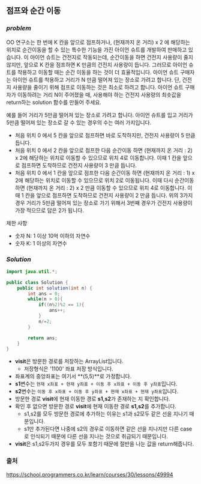 ## 점프와 순간 이동

### ***problem***
OO 연구소는 한 번에 K 칸을 앞으로 점프하거나, (현재까지 온 거리) x 2 에 해당하는 위치로 순간이동을 할 수 있는 특수한 기능을 가진 아이언 슈트를 개발하여 판매하고 있습니다. 이 아이언 슈트는 건전지로 작동되는데, 순간이동을 하면 건전지 사용량이 줄지 않지만, 앞으로 K 칸을 점프하면 K 만큼의 건전지 사용량이 듭니다. 그러므로 아이언 슈트를 착용하고 이동할 때는 순간 이동을 하는 것이 더 효율적입니다. 아이언 슈트 구매자는 아이언 슈트를 착용하고 거리가 N 만큼 떨어져 있는 장소로 가려고 합니다. 단, 건전지 사용량을 줄이기 위해 점프로 이동하는 것은 최소로 하려고 합니다. 아이언 슈트 구매자가 이동하려는 거리 N이 주어졌을 때, 사용해야 하는 건전지 사용량의 최솟값을 return하는 solution 함수를 만들어 주세요.

예를 들어 거리가 5만큼 떨어져 있는 장소로 가려고 합니다.
아이언 슈트를 입고 거리가 5만큼 떨어져 있는 장소로 갈 수 있는 경우의 수는 여러 가지입니다.

- 처음 위치 0 에서 5 칸을 앞으로 점프하면 바로 도착하지만, 건전지 사용량이 5 만큼 듭니다.
- 처음 위치 0 에서 2 칸을 앞으로 점프한 다음 순간이동 하면 (현재까지 온 거리 : 2) x 2에 해당하는 위치로 이동할 수 있으므로 위치 4로 이동합니다. 이때 1 칸을 앞으로 점프하면 도착하므로 건전지 사용량이 3 만큼 듭니다.
- 처음 위치 0 에서 1 칸을 앞으로 점프한 다음 순간이동 하면 (현재까지 온 거리 : 1) x 2에 해당하는 위치로 이동할 수 있으므로 위치 2로 이동됩니다. 이때 다시 순간이동 하면 (현재까지 온 거리 : 2) x 2 만큼 이동할 수 있으므로 위치 4로 이동합니다. 이때 1 칸을 앞으로 점프하면 도착하므로 건전지 사용량이 2 만큼 듭니다.
위의 3가지 경우 거리가 5만큼 떨어져 있는 장소로 가기 위해서 3번째 경우가 건전지 사용량이 가장 적으므로 답은 2가 됩니다.

제한 사항
- 숫자 N: 1 이상 10억 이하의 자연수
- 숫자 K: 1 이상의 자연수

### ***Solution***

```java
import java.util.*;

public class Solution {
    public int solution(int n) {
        int ans = 0;
        while(n > 0){
            if((n%2)%2 == 1){
                ans++;
            }
            n/=2;
        }

        return ans;
    }
}
```
- **visit**은 방문한 경로를 저장하는 ArrayList입니다.
    - 저장형식은 '1100' 좌표 저장 방식입니다.
- 좌표계의 중앙좌표는 여기서 **(5,5)**로 가정합니다.
- **s1**변수는 `현재 x좌표 + 현재 y좌표 + 이동 후 x좌표 + 이동 후 y좌표`입니다.
- **s2**변수는 `이동 후 x좌표 + 이동 후 y좌표 + 현재 x좌표 + 현재 y좌표`입니다.
- 방문한 경로  **visit**에 현재 이동한 경로 **s1,s2**가 존재하는 지 확인합니다.
- 확인 후 없으면 방문한 경로 **visit**에 현재 이동한 경로 **s1,s2**를 추가합니다.
    - s1,s2를 모두 방문한 경로에 추가하는 이유는 s1과 s2모두 같은 선을 지나기 때문입니다.
    -  s1만 추가된다면 나중에 s2의 경우로 이동하면 같은 선을 지나지만 다른 case로 인식되기 때문에 다른 선을 지나는 것으로 취급되기 때문입니다. 
- **visit**은 s1,s2두가지 경우를 모두 포함기 때문에 절반을 나눈 값을 return해줍니다.
### 출처
https://school.programmers.co.kr/learn/courses/30/lessons/49994